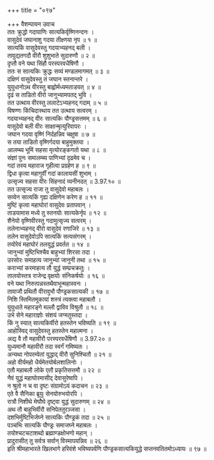 +++
title = "०९७"

+++
वैशम्पायन उवाच  
ततः क्रुद्धो गदापाणिः सात्यकिर्वृष्णिनन्दनः ।  
वासुदेवं जघानाशु गदया तीक्ष्णया नृप ॥ १ ॥  
सात्यकिं वासुदेवस्तु गदयाभ्यहनद् बली ।  
तावुद्यतगदौ वीरौ शुशुभाते सुदारुणौ ॥ २ ॥  
दृप्तौ वने यथा सिंहौ परस्परवधैषिणौ ।  
ततः स सात्यकिः क्रुद्धः सव्यं मण्डलमागमत् ॥ ३ ॥  
दक्षिणं वासुदेवस्तु तं जघान स्तनान्तरे ।  
युयुधानोऽथ वीरस्तु बाह्वोर्मध्यमताडयत् ॥ ४ ॥  
दृढं स ताडितो वीरो जानुभ्यामपतद् भुवि ।  
तत उत्थाय वीरस्तु ललाटेऽभ्यहनद् गदाम् ॥ ५ ॥  
विषण्णः किंचिदास्थाय तत उत्थाय सत्वरम् ।  
गदयाभ्यहनद् वीरः सात्यकिः पौण्ड्रसत्तमम् ॥ ६ ॥  
वासुदेवो बली वीरः साक्षान्मृत्युरिवापरः ।  
जघान गदया वृष्णिं निर्दहन्निव चक्षुषा ॥ ७ ॥  
स तया ताडितो वृष्णिर्गदया बाहुमुक्तया ।  
आलम्ब्य भूमिं सहसा मृत्योरङ्कगतो यथा ॥ ८ ॥  
संज्ञां पुनः समालम्ब्य पाणिभ्यां दृढमेव च ।  
गदां तस्य महाराज गृहीत्वा प्रग्रहेण ह ॥ ९ ॥  
द्विधा कृत्वा महागुर्वीं गदां कालायसीं शुभाम् ।  
उत्सृज्य सहसा वीरः सिंहनादं व्यनीनदत् ॥ 3.97.१० ॥  
तत उत्सृज्य राजा तु वासुदेवो महाबलः ।  
सव्येन सात्यकिं गृह्य दक्षिणेन करेण ह ॥ ११ ॥  
मुष्टिं कृत्वा महाघोरां वासुदेवः प्रतापवान् ।  
ताडयामास मध्ये तु स्तनयोः सात्यकेर्नृप ॥ १२ ॥  
शैनेयो वृष्णिवीरस्तु गदामुत्सृज्य सत्वरम् ।  
तलेनाभ्यहनद् वीरो वासुदेवं रणाजिरे ॥ १३ ॥  
तलेन वासुदेवोऽपि सात्यकिं सत्यसंगरम् ।  
तयोरेवं महाघोरं तलयुद्धं प्रवर्तत ॥ १४ ॥  
जानुभ्यां मुष्टिभिश्चैव बाहुभ्यां शिरसा तदा ।  
उरसोरः समाहत्य जानुभ्यां जानुनी तथा ॥ १५ ॥  
कराभ्यां करमाहत्य तौ युद्धं सम्प्रचक्रतुः ।  
तालयोस्तत्र राजेन्द्र वृक्षयोः संनिकर्षयोः ॥ १६ ॥  
वने यथा निरुत्पन्नस्तथैवाभून्महास्वनः ।  
तावाजौ प्रथितौ वीरावुभौ पौण्ड्रकसात्यकी ॥ १७ ॥  
निशि स्तिमितमूकायां शस्त्रं त्यक्त्वा महाबलौ ।  
युयुधाते महारङ्गे मल्लौ द्वाविव विश्रुतौ ॥ १८ ॥  
उभे सेने महाराज्ञोः संशयं जग्मतुस्तदा ।  
किं नु स्यात् सात्यकिर्वीरो हतस्तेन भविष्यति ॥ १९ ॥  
आहोस्विद् वासुदेवस्तु हतस्तेन महात्मना ।  
अद्य वै तौ महावीरौ परस्परवधैषिणौ ॥ 3.97.२० ॥  
युध्यमानौ महावीरौ तदा स्वर्गं गमिष्यतः ।  
अन्यथा नोपरम्येतां युद्धाद् वीरौ सुनिश्चितौ ॥ २१ ॥  
अहो वीर्यमहो धैर्यमेतयोर्बलशालिनोः ।  
एतौ महाबलौ लोके एतौ प्रकृतिसत्तमौ ॥ २२ ॥  
नैवं युद्धं महाघोरमासीद् देवासुरेष्वपि ।  
न श्रुतो न च वा दृष्टः संग्रामोऽयं कदाचन ॥ २३ ॥  
एते वै सैनिका ब्रूयुः सेनयोरुभयोरपि ।  
रात्रौ निशीथे मेघौघे दृष्ट्वा युद्धं सुदारुणम् ॥ २४ ॥  
अथ तौ बाहुभिर्वीरौ सनिपेततुरञ्जसा ।  
दशभिर्मुष्टिभिर्जघ्ने सात्यकिः पौण्ड्रकं तदा ॥ २५ ॥  
पञ्चभिः सात्यकिं पौण्ड्रः समाजघ्ने महाबलः ।  
तयोश्चटचटाशब्दो ब्रह्माण्डक्षोभणो महान् ।  
प्रादुरासीत् तु सर्वत्र सर्वान् विस्मापयन्निव ॥ २६ ॥  
इति श्रीमहाभारते खिलभागे हरिवंशे भविष्यपर्वणि पौण्ड्रकसात्यकियुद्धे सप्तनवतितमोऽध्यायः ॥ ९७ ॥